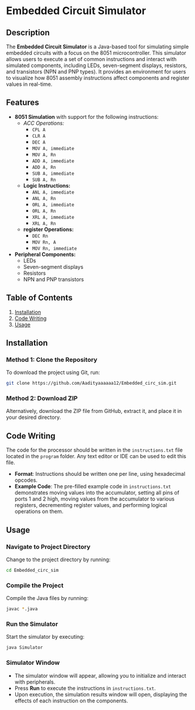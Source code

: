 # Embedded Circuit Simulator

## Description
The **Embedded Circuit Simulator** is a Java-based tool for simulating simple embedded circuits with a focus on the 8051 microcontroller. This simulator allows users to execute a set of common instructions and interact with simulated components, including LEDs, seven-segment displays, resistors, and transistors (NPN and PNP types). It provides an environment for users to visualize how 8051 assembly instructions affect components and register values in real-time.

## Features
- **8051 Simulation** with support for the following instructions:
  - *ACC Operations:*
    - `CPL A`
    - `CLR A`
    - `DEC A`
    - `MOV A, immediate`
    - `MOV A, Rn`
    - `ADD A, immediate`
    - `ADD A, Rn`
    - `SUB A, immediate`
    - `SUB A, Rn`
  - **Logic Instructions:**
    - `ANL A, immediate`
    - `ANL A, Rn`
    - `ORL A, immediate`
    - `ORL A, Rn`
    - `XRL A, immediate`
    - `XRL A, Rn`
  - **register Operations:**
    - `DEC Rn`
    - `MOV Rn, A`
    - `MOV Rn, immediate`
- **Peripheral Components:**
  - LEDs
  - Seven-segment displays
  - Resistors
  - NPN and PNP transistors

## Table of Contents
1. [Installation](#installation)
2. [Code Writing](#code-writing)
3. [Usage](#usage)

## Installation

### Method 1: Clone the Repository
To download the project using Git, run:
```bash
git clone https://github.com/Aadityaaaaaa12/Embedded_circ_sim.git
```
### Method 2: Download ZIP
Alternatively, download the ZIP file from GitHub, extract it, and place it in your desired directory.

## Code Writing
The code for the processor should be written in the `instructions.txt` file located in the `program` folder. Any text editor or IDE can be used to edit this file.

- **Format**: Instructions should be written one per line, using hexadecimal opcodes.
- **Example Code**: The pre-filled example code in `instructions.txt` demonstrates moving values into the accumulator, setting all pins of ports 1 and 2 high, moving values from the accumulator to various registers, decrementing register values, and performing logical operations on them.


## Usage

### Navigate to Project Directory
Change to the project directory by running:

```bash
cd Embedded_circ_sim
```

### Compile the Project
Compile the Java files by running:
```bash
javac *.java
```

### Run the Simulator
Start the simulator by executing:

```bash
java Simulator
```
### Simulator Window
- The simulator window will appear, allowing you to initialize and interact with peripherals.
- Press **Run** to execute the instructions in `instructions.txt`.
- Upon execution, the simulation results window will open, displaying the effects of each instruction on the components.



